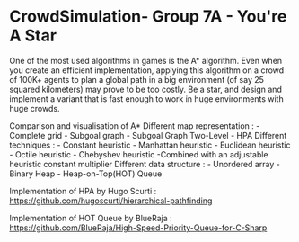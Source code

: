 # CrowdSimulation- Group 7A - You're A Star
One of the most used algorithms in games is the A* algorithm. Even when you create an efficient implementation, applying this algorithm on a crowd of 100K+ agents to plan a global path in a big environment (of say 25 squared kilometers) may prove to be too costly. Be a star, and design and implement a variant that is fast enough to work in huge environments with huge crowds.

Comparison and visualisation of A*
  Different map representation :
    - Complete grid
    - Subgoal graph
    - Subgoal Graph Two-Level
    - HPA
  Different techniques :
    - Constant heuristic
    - Manhattan heuristic
    - Euclidean heuristic
    - Octile heuristic
    - Chebyshev heuristic
    -Combined with an adjustable heuristic constant multiplier
  Different data structure :
    - Unordered array
    - Binary Heap
    - Heap-on-Top(HOT) Queue

Implementation of HPA by Hugo Scurti : https://github.com/hugoscurti/hierarchical-pathfinding

Implementation of HOT Queue by BlueRaja : https://github.com/BlueRaja/High-Speed-Priority-Queue-for-C-Sharp
